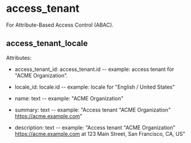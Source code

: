 # access_tenant

For Attribute-Based Access Control (ABAC).


## access_tenant_locale

Attributes:

* access_tenant_id: access_tenant.id -- example: access tenant for "ACME Organization".

* locale_id: locale.id -- example: locale for "English / United States"

* name: text -- example: "ACME Organization"

* summary: text -- example: "Access tenant \"ACME Organization\" https://acme.example.com"

* description: text -- example: "Access tenant \"ACME Organization\" https://acme.example.com at 123 Main Street, San Francisco, CA, US"
